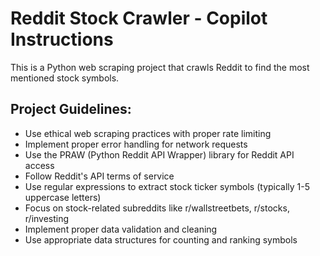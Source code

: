 # Reddit Stock Crawler - Copilot Instructions

<!-- Use this file to provide workspace-specific custom instructions to Copilot. For more details, visit https://code.visualstudio.com/docs/copilot/copilot-customization#_use-a-githubcopilotinstructionsmd-file -->

This is a Python web scraping project that crawls Reddit to find the most mentioned stock symbols.

## Project Guidelines:
- Use ethical web scraping practices with proper rate limiting
- Implement proper error handling for network requests
- Use the PRAW (Python Reddit API Wrapper) library for Reddit API access
- Follow Reddit's API terms of service
- Use regular expressions to extract stock ticker symbols (typically 1-5 uppercase letters)
- Focus on stock-related subreddits like r/wallstreetbets, r/stocks, r/investing
- Implement proper data validation and cleaning
- Use appropriate data structures for counting and ranking symbols
